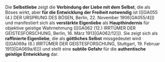 
Die **Selbstliebe** zeigt die **Verbindung der Liebe mit dem Selbst**, die als Böses wirkt, aber **für die Entwicklung der Freiheit notwendig** ist ([[GA055 (4.) DER URSPRUNG DES BÖSEN, Berlin, 22. November 1906|GA055/4]]) und manifestiert sich als **verstärkte Eigenliebe** als **Haupthindernis** für objektive geistige Wahrnehmung ([[GA062 (12.) IRRTÜMER DER GEISTESFORSCHUNG, Berlin, 16. März 1913|GA062/12]]). Sie zeigt sich als **raffinierte Eigenliebe**, die als **göttliches Selbst** missgedeutet wird ([[GA069a (6.) IRRTÜMER DER GEISTESFORSCHUNG, Stuttgart, 19. Februar 1913|GA069a/6]]) und stellt eine **subtile Gefahr** für die **authentische geistige Entwicklung** dar.
